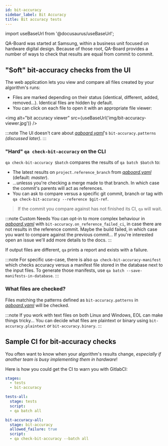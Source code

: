 ```yaml
---
id: bit-accuracy
sidebar_label: Bit Accuracy
title: Bit accuracy tests
---
```

import useBaseUrl from '@docusaurus/useBaseUrl';

QA-Board was started at Samsung, within a business unit focused on hardware digital design. Because of those root, QA-Board provides a number of ways to check that results are equal from commit to commit.

## "Soft" bit-accuracy checks from the UI
The web application lets you view and compare all files created by your algorithm's runs:

- Files are marked depending on their status (identical, different, added, removed...). Identical files are hidden by default.
- You can click on each file to open it with an appropriate file viewer:

<img alt="bit accuracy viewer" src={useBaseUrl('img/bit-accuracy-viewer.jpg')} />

:::note
The UI doesn't care about [*qaboard.yaml*](https://github.com/Samsung/qaboard/blob/master/qaboard/sample_project/qaboard.yaml#L93)'s `bit-accuracy.patterns` *(discussed later)*.
:::

### "Hard" `qa check-bit-accuracy` on the CLI
`qa check-bit-accuracy $batch` compares the results of `qa batch $batch` to:
- The latest results on `project.reference_branch` from [*qaboard.yaml*](https://github.com/Samsung/qaboard/blob/master/qaboard/sample_project/qaboard.yaml) (default: *master*).
- ...unlesss you're checking a merge made to that branch. In which case the commit's parents will act as references.
- You can ask to compare versus a specific git commit, branch or tag with `qa check-bit-accuracy --reference $git-ref`.

> If the commit you compare against has not finished its CI, `qa` will  wait.

:::note Custom Needs
You can opt-in to more complex behaviour in *[qaboard.yaml](https://github.com/Samsung/qaboard/blob/master/qaboard/sample_project/qaboard.yaml)* with `bit-accuracy.on_reference_failed_ci`, in case there are not results in the reference commit. Maybe the build failed, in which case you want to compare against the previous commit... If you're interested open an issue we'll add more details to the docs.
:::

If output files are different, `qa` prints a report and exists with a failure.

:::note
For specific use-case, there is also `qa check-bit-accuracy-manifest` which checks accuracy versus a manifest file stored in the database next to the input files. To generate those manifests, use `qa batch --save-manifests-in-database`.
:::

### What files are checked?
Files matching the patterns defined as `bit-accuracy.patterns` in [*qaboard.yaml*](https://github.com/Samsung/qaboard/blob/master/qaboard/sample_project/qaboard.yaml#L93) will be checked.

:::note
If you work with text files on both Linux and Windows, EOL can make things tricky... You can decide what files are plaintext or binary using `bit-accuracy.plaintext` *or* `bit-accuracy.binary`.
:::



## Sample CI for bit-accuracy checks
You often want to know when your algorithm's results change, *especially if another team is busy implementing them in hardware*!

Here is how you could get the CI to warn you with GitlabCI:

```yaml title="qaboard.yaml"
stages:
  - tests
  - bit-accuracy

tests-all:
  stage: tests
  script:
  - qa batch all

bit-accuracy-all:
  stage: bit-accuracy
  allowed_failure: true
  script:
  - qa check-bit-accuracy --batch all
```
